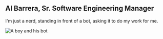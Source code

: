 ## Al Barrera, Sr. Software Engineering Manager

I'm just a nerd, standing in front of a bot, asking it to do my work for me.

![A boy and his bot](boy_and_bot.png)
